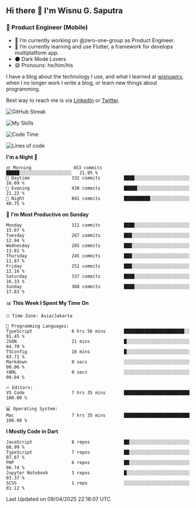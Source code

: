 ## Hi there 👋 I'm Wisnu G. Saputra

### :mobile_phone_off: Product Engineer (Mobile)

- 🔭 I’m currently working on @zero-one-group as Product Engineer.
- 🌱 I’m currently learning and use Flutter, a framework for develops multiplatform app.
- 🌑 Dark Mode Lovers
- 😄 Pronouns: he/him/his

I have a blog about the technology I use, and what I learned at [wisnuwiry](https://wisnuwiry.space/), when I no longer work I write a blog, or learn new things about programming.

Best way to reach me is via [Linkedin](https://www.linkedin.com/in/wisnu-saputra/) or [Twitter](https://twitter.com/wisnuwiry).

![GitHub Streak](https://streak-stats.demolab.com?user=wisnuwiry&theme=dark&hide_border=true)

![My Skills](https://skillicons.dev/icons?i=dart,flutter,kotlin,swift,go,js,css,neovim,git,linux&perline=5)

<!--START_SECTION:waka-->
![Code Time](http://img.shields.io/badge/Code%20Time-1%2C799%20hrs%2037%20mins-blue)

![Lines of code](https://img.shields.io/badge/From%20Hello%20World%20I%27ve%20Written-4.0%20million%20lines%20of%20code-blue)

**I'm a Night 🦉** 

```text
🌞 Morning                453 commits         █████░░░░░░░░░░░░░░░░░░░░   21.95 % 
🌆 Daytime                332 commits         ████░░░░░░░░░░░░░░░░░░░░░   16.09 % 
🌃 Evening                438 commits         █████░░░░░░░░░░░░░░░░░░░░   21.22 % 
🌙 Night                  841 commits         ██████████░░░░░░░░░░░░░░░   40.75 % 
```
📅 **I'm Most Productive on Sunday** 

```text
Monday                   311 commits         ████░░░░░░░░░░░░░░░░░░░░░   15.07 % 
Tuesday                  267 commits         ███░░░░░░░░░░░░░░░░░░░░░░   12.94 % 
Wednesday                285 commits         ███░░░░░░░░░░░░░░░░░░░░░░   13.81 % 
Thursday                 245 commits         ███░░░░░░░░░░░░░░░░░░░░░░   11.87 % 
Friday                   251 commits         ███░░░░░░░░░░░░░░░░░░░░░░   12.16 % 
Saturday                 337 commits         ████░░░░░░░░░░░░░░░░░░░░░   16.33 % 
Sunday                   368 commits         ████░░░░░░░░░░░░░░░░░░░░░   17.83 % 
```


📊 **This Week I Spent My Time On** 

```text
🕑︎ Time Zone: Asia/Jakarta

💬 Programming Languages: 
TypeScript               6 hrs 56 mins       ███████████████████████░░   91.45 % 
JSON                     21 mins             █░░░░░░░░░░░░░░░░░░░░░░░░   04.70 % 
TSConfig                 16 mins             █░░░░░░░░░░░░░░░░░░░░░░░░   03.71 % 
Markdown                 0 secs              ░░░░░░░░░░░░░░░░░░░░░░░░░   00.06 % 
YAML                     0 secs              ░░░░░░░░░░░░░░░░░░░░░░░░░   00.04 % 

🔥 Editors: 
VS Code                  7 hrs 35 mins       █████████████████████████   100.00 % 

💻 Operating System: 
Mac                      7 hrs 35 mins       █████████████████████████   100.00 % 
```

**I Mostly Code in Dart** 

```text
JavaScript               8 repos             ██░░░░░░░░░░░░░░░░░░░░░░░   08.99 % 
TypeScript               7 repos             ██░░░░░░░░░░░░░░░░░░░░░░░   07.87 % 
PHP                      6 repos             ██░░░░░░░░░░░░░░░░░░░░░░░   06.74 % 
Jupyter Notebook         3 repos             █░░░░░░░░░░░░░░░░░░░░░░░░   03.37 % 
SCSS                     1 repo              ░░░░░░░░░░░░░░░░░░░░░░░░░   01.12 % 
```




 Last Updated on 09/04/2025 22:18:07 UTC
<!--END_SECTION:waka-->
